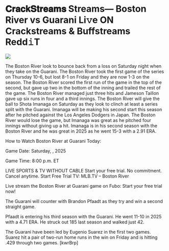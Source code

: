 # 𝐂𝐫𝐚𝐜𝐤𝐒𝐭𝐫𝐞𝐚𝐦𝐬 Streams— Boston River vs Guarani Li𝚟e ON Crackstreams & Buffstreams Redd𝚒T  
  
  
[![](https://i.imgur.com/qSNzIqt.png)](https://movie.rssnews.media/LOQXFEaBX.php)  
  
The Boston River look to bounce back from a loss on Saturday night when they take on the Guarani. The Boston River took the first game of the series on Thursday 10-6, but lost 8-1 on Friday and they are now 1-3 on the season. The Boston River scored the first run of the game in the top of the second, but gave up two in the bottom of the inning and trailed the rest of the game. The Boston River managed just three hits and Jameson Taillon gave up six runs in four and a third innings. The Boston River will give the ball to Shota Imanaga on Saturday as they look to clinch at least a series split with the Guarani. Imanaga will be making his second start this season after he pitched against the Los Angeles Dodgers in Japan. The Boston River would lose the game, but Imanaga was great as he pitched four innings without giving up a hit. Imanaga is in his second season with the Boston River and he was great in 2025 as he went 15-3 with a 2.91 ERA.

How to Watch Boston River at Guarani Today:

Game Date: Saturday, , 2025

Game Time: 8:00 p.m. ET

LIVE SPORTS & TV WITHOUT CABLE
Start your free trial. No commitment. Cancel anytime.
Start Free Trial
TV: MLB.TV – Boston River

Live stream the Boston River at Guarani game on Fubo: Start your free trial now!

The Guarani will counter with Brandon Pfaadt as they try and win a second straight game.

Pfaadt is entering his third season with the Guarani. He went 11-10 in 2025 with a 4.71 ERA. He struck out 185 last season and walked just 42.

The Guarani have been led by Eugenio Suarez in the first two games. Suarez hit a pair of two-run home runs in the win on Friday and is hitting .429 through two games. [kwrBrp]